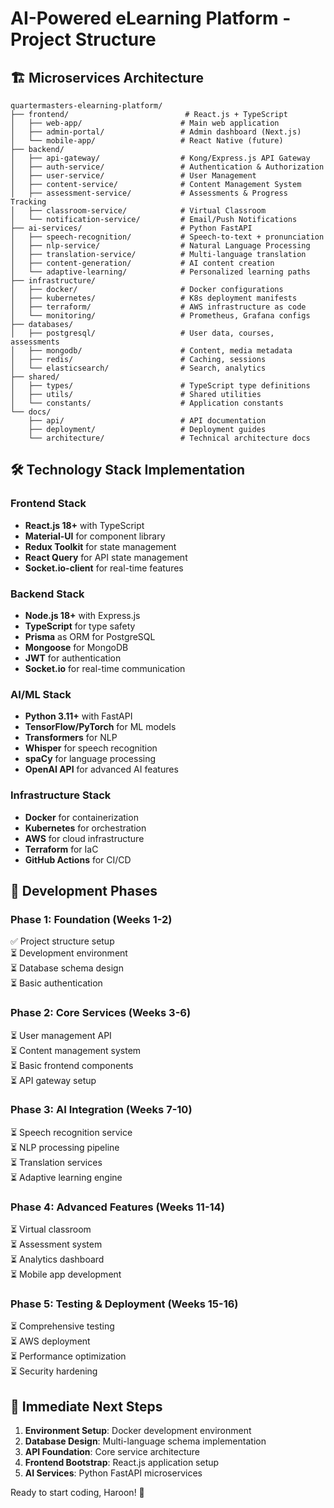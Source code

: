 # AI-Powered eLearning Platform - Project Structure

## 🏗️ **Microservices Architecture**

```
quartermasters-elearning-platform/
├── frontend/                          # React.js + TypeScript
│   ├── web-app/                      # Main web application
│   ├── admin-portal/                 # Admin dashboard (Next.js)
│   └── mobile-app/                   # React Native (future)
├── backend/
│   ├── api-gateway/                  # Kong/Express.js API Gateway
│   ├── auth-service/                 # Authentication & Authorization
│   ├── user-service/                 # User Management
│   ├── content-service/              # Content Management System
│   ├── assessment-service/           # Assessments & Progress Tracking
│   ├── classroom-service/            # Virtual Classroom
│   └── notification-service/         # Email/Push Notifications
├── ai-services/                      # Python FastAPI
│   ├── speech-recognition/           # Speech-to-text + pronunciation
│   ├── nlp-service/                  # Natural Language Processing
│   ├── translation-service/          # Multi-language translation
│   ├── content-generation/           # AI content creation
│   └── adaptive-learning/            # Personalized learning paths
├── infrastructure/
│   ├── docker/                       # Docker configurations
│   ├── kubernetes/                   # K8s deployment manifests
│   ├── terraform/                    # AWS infrastructure as code
│   └── monitoring/                   # Prometheus, Grafana configs
├── databases/
│   ├── postgresql/                   # User data, courses, assessments
│   ├── mongodb/                      # Content, media metadata
│   ├── redis/                        # Caching, sessions
│   └── elasticsearch/                # Search, analytics
├── shared/
│   ├── types/                        # TypeScript type definitions
│   ├── utils/                        # Shared utilities
│   └── constants/                    # Application constants
└── docs/
    ├── api/                          # API documentation
    ├── deployment/                   # Deployment guides
    └── architecture/                 # Technical architecture docs
```

## 🛠️ **Technology Stack Implementation**

### **Frontend Stack**
- **React.js 18+** with TypeScript
- **Material-UI** for component library
- **Redux Toolkit** for state management
- **React Query** for API state management
- **Socket.io-client** for real-time features

### **Backend Stack**
- **Node.js 18+** with Express.js
- **TypeScript** for type safety
- **Prisma** as ORM for PostgreSQL
- **Mongoose** for MongoDB
- **JWT** for authentication
- **Socket.io** for real-time communication

### **AI/ML Stack**
- **Python 3.11+** with FastAPI
- **TensorFlow/PyTorch** for ML models
- **Transformers** for NLP
- **Whisper** for speech recognition
- **spaCy** for language processing
- **OpenAI API** for advanced AI features

### **Infrastructure Stack**
- **Docker** for containerization
- **Kubernetes** for orchestration
- **AWS** for cloud infrastructure
- **Terraform** for IaC
- **GitHub Actions** for CI/CD

## 🚦 **Development Phases**

### **Phase 1: Foundation (Weeks 1-2)**
✅ Project structure setup  
⏳ Development environment  
⏳ Database schema design  
⏳ Basic authentication  

### **Phase 2: Core Services (Weeks 3-6)**
⏳ User management API  
⏳ Content management system  
⏳ Basic frontend components  
⏳ API gateway setup  

### **Phase 3: AI Integration (Weeks 7-10)**
⏳ Speech recognition service  
⏳ NLP processing pipeline  
⏳ Translation services  
⏳ Adaptive learning engine  

### **Phase 4: Advanced Features (Weeks 11-14)**
⏳ Virtual classroom  
⏳ Assessment system  
⏳ Analytics dashboard  
⏳ Mobile app development  

### **Phase 5: Testing & Deployment (Weeks 15-16)**
⏳ Comprehensive testing  
⏳ AWS deployment  
⏳ Performance optimization  
⏳ Security hardening  

## 🎯 **Immediate Next Steps**

1. **Environment Setup**: Docker development environment
2. **Database Design**: Multi-language schema implementation
3. **API Foundation**: Core service architecture
4. **Frontend Bootstrap**: React.js application setup
5. **AI Services**: Python FastAPI microservices

Ready to start coding, Haroon! 🚀